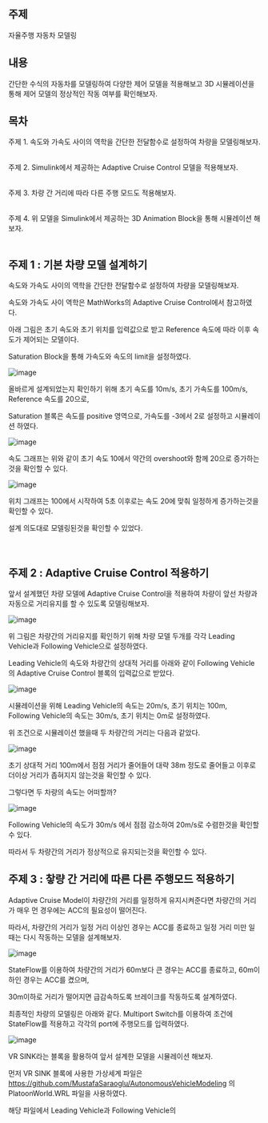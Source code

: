 <h2>주제</h2>

자율주행 자동차 모델링

<h2>내용</h3>

간단한 수식의 자동차를 모델링하여 다양한 제어 모델을 적용해보고 3D 시뮬레이션을 통해 제어 모델의 정상적인 작동 여부를 확인해보자.

<h2>목차</h2>

주제 1. 속도와 가속도 사이의 역학을 간단한 전달함수로 설정하여 차량을 모델링해보자.</br></br>

주제 2. Simulink에서 제공하는 Adaptive Cruise Control 모델을 적용해보자.</br></br>

주제 3. 차량 간 거리에 따라 다른 주행 모드도 적용해보자.</br></br>

주제 4. 위 모델을 Simulink에서 제공하는 3D Animation Block을 통해 시뮬레이션 해보자.</br></br>


<h2>주제 1 : 기본 차량 모델 설계하기</h2>

속도와 가속도 사이의 역학을 간단한 전달함수로 설정하여 차량을 모델링해보자.

속도와 가속도 사이 역학은 MathWorks의 Adaptive Cruise Control에서 참고하였다.

아래 그림은 초기 속도와 초기 위치를 입력값으로 받고 Reference 속도에 따라 이후 속도가 제어되는 모델이다.

Saturation Block을 통해 가속도와 속도의 limit을 설정하였다.</br>

![image](https://user-images.githubusercontent.com/87568714/209339540-05c2b1f8-1480-494c-926c-5be759a95a81.png)

올바르게 설계되었는지 확인하기 위해 초기 속도를 10m/s, 초기 가속도를 100m/s, Reference 속도를 20으로,

Saturation 블록은 속도를 positive 영역으로, 가속도를 -3에서 2로 설정하고 시뮬레이션 하였다.</br>

![image](https://user-images.githubusercontent.com/87568714/208418711-95644abb-734b-4c8b-83db-e5a3e84466e0.png)

속도 그래프는 위와 같이 초기 속도 10에서 약간의 overshoot와 함께 20으로 증가하는것을 확인할 수 있다.</br>

![image](https://user-images.githubusercontent.com/87568714/208418935-102fffcc-44c7-4de2-a657-66e5e36f288e.png)

위치 그래프는 100에서 시작하여 5초 이후로는 속도 20에 맞춰 일정하게 증가하는것을 확인할 수 있다.

설계 의도대로 모델링된것을 확인할 수 있었다.</br></br></br>

<h2>주제 2 : Adaptive Cruise Control 적용하기</h2>

앞서 설계했던 차량 모델에 Adaptive Cruise Control을 적용하여 차량이 앞선 차량과 자동으로 거리유지를 할 수 있도록 모델링해보자.</br>

![image](https://user-images.githubusercontent.com/87568714/209345521-7e5a3cc2-802b-4d5f-8a9d-8c924f86057f.png)

위 그림은 차량간의 거리유지를 확인하기 위해 차량 모델 두개를 각각 Leading Vehicle과 Following Vehicle으로 설정하였다.

Leading Vehicle의 속도와 차량간의 상대적 거리를 아래와 같이 Following Vehicle의 Adaptive Cruise Control 블록의 입력값으로 받았다.</br>

![image](https://user-images.githubusercontent.com/87568714/209345111-8240df38-5b21-4919-9687-e5477fa2ddf6.png)

시뮬레이션을 위해 Leading Vehicle의 속도는 20m/s, 초기 위치는 100m, Following Vehicle의 속도는 30m/s, 초기 위치는 0m로 설정하였다.

위 조건으로 시뮬레이션 했을때 두 차량간의 거리는 다음과 같았다.</br>

![image](https://user-images.githubusercontent.com/87568714/209346859-abbaf8fe-fe42-4a3f-9493-2c59fcf7b8b1.png)

초기 상대적 거리 100m에서 점점 거리가 줄어들어 대략 38m 정도로 줄어들고 이후로 더이상 거리가 좁혀지지 않는것을 확인할 수 있다.

그렇다면 두 차량의 속도는 어떠할까?</br>

![image](https://user-images.githubusercontent.com/87568714/209347479-5aae89c0-1343-4b70-ada2-64c39aba7bf7.png)

Following Vehicle의 속도가 30m/s 에서 점점 감소하여 20m/s로 수렴한것을 확인할 수 있다.

따라서 두 차량간의 거리가 정상적으로 유지되는것을 확인할 수 있다.

<h2>주제 3 : 챃량 간 거리에 따른 다른 주행모드 적용하기</h2>

Adaptive Cruise Model이 차량간의 거리를 일정하게 유지시켜준다면 차량간의 거리가 매우 먼 경우에는 ACC의 필요성이 떨어진다.

따라서, 차량간의 거리가 일정 거리 이상인 경우는 ACC를 종료하고 일정 거리 미만 일때는 다시 작동하는 모델을 설계해보자.

![image](https://user-images.githubusercontent.com/87568714/214213761-5facbb02-0a71-49ef-8bbb-229c6c35aa77.png)

StateFlow를 이용하여 차량간의 거리가 60m보다 큰 경우는 ACC를 종료하고, 60m이하인 경우는 ACC를 켰으며, 

30m이하로 거리가 떨어지면 급감속하도록 브레이크를 작동하도록 설계하였다.

최종적인 차량의 모델링은 아래와 같다. Multiport Switch를 이용하여 조건에 StateFlow를 적용하고 각각의 port에 주행모드를 입력하였다.




![image](https://user-images.githubusercontent.com/87568714/214213995-ad8d1f48-8837-4a4e-89d1-e2770257d58b.png)

VR SINK라는 블록을 활용하여 앞서 설계한 모델을 시뮬레이션 해보자.

먼저 VR SINK 블록에 사용한 가상세계 파일은 https://github.com/MustafaSaraoglu/AutonomousVehicleModeling 의 PlatoonWorld.WRL 파일을 사용하였다.

해당 파일에서 Leading Vehicle과 Following Vehicle의 
